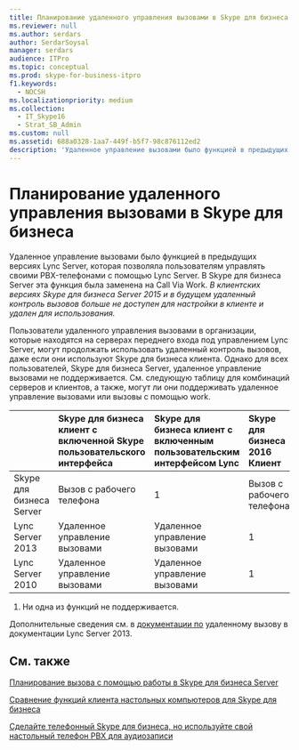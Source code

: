 ```yaml
---
title: Планирование удаленного управления вызовами в Skype для бизнеса
ms.reviewer: null
ms.author: serdars
author: SerdarSoysal
manager: serdars
audience: ITPro
ms.topic: conceptual
ms.prod: skype-for-business-itpro
f1.keywords:
  - NOCSH
ms.localizationpriority: medium
ms.collection:
  - IT_Skype16
  - Strat_SB_Admin
ms.custom: null
ms.assetid: 688a0328-1aa7-449f-b5f7-98c876112ed2
description: 'Удаленное управление вызовами было функцией в предыдущих версиях Lync Server, которая позволяла пользователям управлять своими PBX-телефонами с помощью Lync Server. В Skype для бизнеса Server эта функция была заменена на Call Via Work. В клиентских версиях Skype для бизнеса Server 2015 и в будущем удаленный контроль вызовов больше не доступен для настройки в клиенте и удален для использования.'
---
```


# <a name="plan-for-remote-call-control-in-skype-for-business"></a>Планирование удаленного управления вызовами в Skype для бизнеса
 
Удаленное управление вызовами было функцией в предыдущих версиях Lync Server, которая позволяла пользователям управлять своими PBX-телефонами с помощью Lync Server. В Skype для бизнеса Server эта функция была заменена на Call Via Work.  *В клиентских версиях Skype для бизнеса Server 2015 и в будущем удаленный контроль вызовов больше не доступен для настройки в клиенте и удален для использования.* 
  
 Пользователи удаленного управления вызовами в организации, которые находятся на серверах переднего входа под управлением Lync Server, могут продолжать использовать удаленный контроль вызовов, даже если они используют Skype для бизнеса клиента. Однако для всех пользователей, Skype для бизнеса Server, удаленное управление вызовами не поддерживается. См. следующую таблицу для комбинаций серверов и клиентов, а также, могут ли они поддерживать удаленное управление вызовами или вызовы с помощью work.
  
|&nbsp;|Skype для бизнеса клиент с включенной Skype пользовательского интерфейса|Skype для бизнеса клиент с включенным пользовательским интерфейсом Lync|Skype для бизнеса 2016 Клиент|Клиент Lync 2013|Клиент Lync 2010|
|:-----|:-----|:-----|:-----|:-----|:-----|
| Skype для бизнеса Server  |Вызов с рабочего телефона   |1  |Вызов с рабочего телефона   |1  |1  |
| Lync Server 2013  |Удаленное управление вызовами   |Удаленное управление вызовами   |1  |Удаленное управление вызовами   |Удаленное управление вызовами   |
| Lync Server 2010  |Удаленное управление вызовами   |Удаленное управление вызовами   |1  |Удаленное управление вызовами   |Удаленное управление вызовами   |
   
1. Ни одна из функций не поддерживается.
  
Дополнительные сведения см. в [документации по](/previous-versions/office/lync-server-2013/lync-server-2013-planning-for-remote-call-control) удаленному вызову в документации Lync Server 2013.
  
## <a name="see-also"></a>См. также

[Планирование вызова с помощью работы в Skype для бизнеса Server](call-via-work.md)
  
[Сравнение функций клиента настольных компьютеров для Skype для бизнеса](../../plan-your-deployment/clients-and-devices/desktop-feature-comparison.md)

[Сделайте телефонный Skype для бизнеса, но используйте свой настольный телефон PBX для аудиозаписи](https://support.office.com/article/Make-a-Skype-for-Business-call-but-use-your-PBX-desk-phone-for-audio-6a316c11-a05e-460c-b969-32ff0ad848e6)
